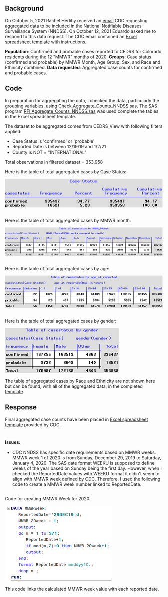 ## Background 
On October 5, 2021 Rachel Herlihy received an [email](./Documents/Email_request.pdf) CDC requesting aggregated data to be included in the National Notifiable Diseases Surveillance System (NNDSS). On October 12, 2021 Eduardo asked me to respond to this data request. The CDC email contained an [Excel spreadsheet template](./Documents/Worksheet_2020_Aggregate_COVID-19_Data2.xlsx) with instructions. 

**Population**:  Confirmed and probable cases reported to CEDRS for Colorado residents during the 12 "MMWR" months of 2020.  **Groups**: Case status (confirmed and probable) by MMWR Month, Age Group, Sex, and Race and Ethnicity combined.  **Data requested**: Aggregated case counts for confirmed and probable cases. 

## Code
In preparation for aggregating the data, I checked the data, particularly the grouping variables, using [Check.Aggregate_Counts_NNDSS.sas](SAS/Check.Aggregate_Counts_NNDSS.sas). The SAS program [RFI.Aggregate_Counts_NNDSS.sas](SAS/RFI.Aggregate_Counts_NNDSS.sas) was used complete the tables in the Excel spreadsheet template. 

The dataset to be aggregated comes from CEDRS_View with following filters applied:
* Case Status is 'confirmed' or 'probable'
* Reported Date is between 12/19/19 and 1/2/21
* County is NOT = "INTERNATIONAL"

Total observations in filtered dataset = 353,958

Here is the table of total aggregated cases by Case Status:

![TC](Images/TotalCases2.png)


##
Here is the table of total aggregated cases by MMWR month:

![MMWR_Month](./Images/MMWRmonth2.png)
##
Here is the table of total aggregated cases by age:

![Age_Groups](.images/../Images/AgeGroup2.png)

##
Here is the table of total aggregated cases by gender:

![gendertable](Images/Genders2.png)

The table of aggregated cases by Race and Ethnicity are not shown here but can be found, with all of the aggregated data, in the completed [template](./Documents/Worksheet_2020_Aggregate_COVID-19_Data2.xlsx).

## Response
Final aggregated case counts have been placed in [Excel spreadsheet template](./Documents/Worksheet_2020_Aggregate_COVID-19_Data2.xlsx) provided by CDC.
#


**Issues:**
* CDC NNDSS has specific date requirements based on MMWR weeks. MMWR week 1 of 2020 is from Sunday, December 29, 2019 to Saturday, January 4, 2020. The SAS date format WEEKU is supposed to define weeks of the year based on Sunday being the first day. However, when I checked the ReportedDate values with WEEKU format it didin't seem to align with MMWR week defined by CDC. Therefore, I used the following code to create a MMWR week number linked to ReportedDate.

##
Code for creating MMWR Week for 2020:

 ![MMWR_code](./Images/Code_for_MMWR_week.png)

This code links the calculated MMWR week value with each reported date.
